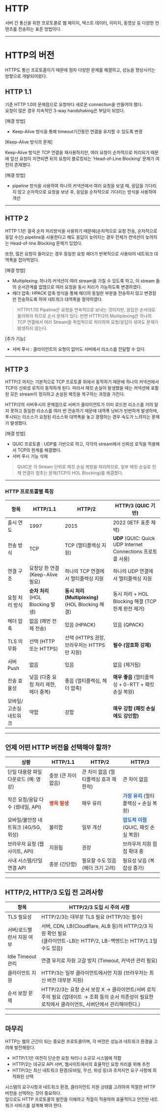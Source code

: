 # HTTP
서버 간 통신을 위한 프로토콜로 웹 페이지, 텍스트 데이터, 이미지, 동영상 등 다양한 컨텐츠를 전송하는 표준 방법이다.

---
# HTTP의 버전
 
HTTP도 통신 프로토콜이기 때문에 점차 다양한 문제를 해결하고, 성능을 향상시키는 방향으로 개발되어왔다.

## HTTP 1.1

기존 HTTP 1.0의 문제점으로 요청마다 새로운 connection을 만들어야 했다.  
요청이 많은 경우 지속적인 3-way handshaking은 부담이 되었다.

[해결 방법]
- Keep-Alive 방식을 통해 timeout기간동안 연결을 유지할 수 있도록 변경

[Keep-Alive 방식의 문제]

Keep-Alive 방식은 TCP 연결을 재사용하지만, 여러 요청이 순차적으로 처리되기 때문에 앞선 요청이 지연되면 뒤의 요청이 블로킹되는 'Head-of-Line Blocking' 문제가 여전히 존재했다. 

[해결 방법]
- pipeline 방식을 사용하여 하나의 커넥션에서 여러 요청을 보낼 때, 응답을 기다리지 않고 순차적으로 요청을 보낸 후, 응답을 순차적으로 기다리는 방식을 사용하여 개선
---
## HTTP 2
HTTP 1.1은 결국 순차 처리방식을 사용하기 때문에(순차적으로 요청 전송, 순차적으로 응답 수신) pipeline을 사용한다고 해도 응답이 늦어지는 경우 전체가 컨넥션이 늦어지는 Head-of-line Blocking 문제가 있었다.

또한, 많은 요청이 들어오는 경우 동일한 요청 헤더가 반복적으로 사용되어 네트워크 대역폭을 잡아먹었다.

[해결 방법]
- Multiplexing: 하나의 커넥션이 여러 stream을 가질 수 있도록 하고, 이 stream 들의 순서관계를 없앰으로 여러 요청을 동시 처리가 가능하도록 변경하였다.
- 헤더 압축: HPACK 압축 방식을 통해 헤더의 동일한 부분을 전송하지 않고 변경점만 전송하도록 하여 네트워크 대역폭을 절약하였다.

> HTTP/1.1의 Pipeline은 요청을 연속적으로 보내는 것이지만, 응답은 순서대로 돌아와야 하므로 순서 문제가 있다. 반면 HTTP/2의 Multiplexing은 하나의 TCP 연결에서 여러 Stream을 독립적으로 처리하여 요청/응답이 섞여도 문제가 발생하지 않는다.

[추가 기능]
- 서버 푸시 : 클라이언트의 요청이 없어도 서버에서 리소스를 전달할 수 있다.

---
## HTTP 3
HTTP/2 까지는 기본적으로 TCP 프로토콜 위에서 동작하기 때문에 하나의 커넥션에서 TCP의 신뢰성 로직이 동작하게 된다. 따라서 패킷 손실이 발생했을 때는 커넥션에 포함된 모든 stream이 정지하고 손실된 패킷을 복구하는 과정을 가진다.

HTTP/2의 서버푸시의 문제점으로 서버가 클라이언트가 이미 로드한 리소스를 거의 알지 못하고 동일한 리소스를 여러 번 전송하기 때문에 대역폭 낭비가 빈번하게 발생하며, 푸시되는 리소스가 요청된 리소스와 대역폭을 놓고 경쟁하는 경우 속도가 느려지는 문제가 발생했다.

[해결 방법]
- QUIC 프로토콜 : UDP를 기반으로 하고, 각각의 stream에서 신뢰성 로직을 적용해서 TCP의 한계를 해결했다.
- 서버 푸시 기능 삭제

> QUIC은 각 Stream 단위로 패킷 손실 복원을 처리하므로, 일부 패킷 손실로 전체 연결이 멈추는 문제(TCP의 HOL Blocking)를 해결했다.
---


### HTTP 프로토콜별 특징

| 항목           | HTTP/1.1                              | HTTP/2                                          | HTTP/3 (QUIC 기반)                                       |
|----------------|---------------------------------------|------------------------------------------------|--------------------------------------------------------|
| 출시 연도       | 1997                                  | 2015                                           | 2022 (IETF 표준 채택)                                      |
| 전송 방식       | TCP                                   | TCP (멀티플렉싱 지원)                             | **UDP** (QUIC: Quick UDP Internet Connections 프로토콜 사용) |
| 연결 구조       | 요청당 한 연결 (Keep-Alive 필요)          | 하나의 TCP 연결에서 멀티플렉싱 지원                  | 하나의 UDP 연결에서 멀티플렉싱 지원                                  |
| 요청 처리 방식  | **순차 처리** (HOL Blocking 발생)          | **동시 처리 (Multiplexing)** (HOL Blocking 해결)    | 동시 처리 + HOL Blocking 해결 (TCP 한계 완전 제거)                 |
| 헤더 압축       | 없음 (매번 전체 전송)                      | 있음 (HPACK)                                     | 있음 (QPACK)                                             |
| TLS 의무화      | 선택 (HTTP 또는 HTTPS)                      | 선택 (HTTPS 권장, 브라우저는 HTTPS만 지원)            | **필수 (암호화 강제)**                                        |
| 서버 Push       | 없음                                    | 있음                                           | 없음 (제거됨)                                               |
| 전송 효율성      | 낮음 (다중 요청 처리 제한, 헤더 중복)          | 좋음 (멀티플렉싱, 헤더 압축)                          | **매우 좋음** (멀티플렉싱 + 0-RTT + 패킷 손실 복원)                   |
| 모바일/고손실 네트워크 | 약함                                   | 강함                                           | **매우 강함 (패킷 손실에도 강인함)**                                |

---


## 언제 어떤 HTTP 버전을 선택해야 할까?

| 상황                                 | HTTP/1.1                                     | HTTP/2                      | HTTP/3                                                       |
|------------------------------------|----------------------------------------------|-----------------------------|--------------------------------------------------------------|
| 단일 대용량 파일 다운로드 (예: 영상)   | 충분 (큰 차이 없음)                                 | 큰 차이 없음 (멀티플렉싱 효과 제한적) | 큰 차이 없음                                                      |
| 작은 요청/응답 다수 (썸네일, API)    | <span style="color:#DD3311">**병목 발생**</span> | 매우 유리                     | <span style="color:#1166EE">**가장 유리**</span> (멀티플렉싱 + 손실 복원) |
| 모바일/불안정 네트워크 (4G/5G, 위성) | 불리함                                          | 일부 개선                     | <span style="color:#1166EE">**압도적 이점**</span> (QUIC, 패킷 손실 복원)                                  |
| 브라우저 요청 (웹사이트, API)        | 지원됨                                          | 권장                           | 브라우저 지원 점점 확대 중                                              |
| 사내 시스템/단일 연결 API           | 충분 (간단함)                                     | 필요할 수도 있음 (헤더 크기 고려)       | 필요성 낮음 (복잡성 증가)                                              |

---

## HTTP/2, HTTP/3 도입 전 고려사항

| 항목                     | HTTP/2/3 도입 시 주의 사항                                                                               |
|--------------------------|---------------------------------------------------------------------------------------------------|
| TLS 필요성                | HTTP/2/3는 대부분 TLS 필요 (HTTP/3는 필수)                                                                 |
| 서버/로드밸런서 지원 여부  | 서버, CDN, LB(Cloudflare, ALB 등)의 HTTP/2/3 지원 확인 필요<br/>(클라이언트-LB는 HTTP/2, LB-백엔드는 HTTP/1.1일 수도 있음) |
| Idle Timeout 관리          | 연결 유지로 자원 고갈 방지 (Timeout, 커넥션 관리 필요)                                                              |
| 클라이언트 지원           | HTTP/3는 일부 클라이언트에서만 지원 (브라우저는 최신 버전 대부분 지원)                                                       |
| 순서 보장 문제            | HTTP/2/3는 요청 순서 보장 X → 클라이언트/서버 로직 주의 필요 (업데이트 → 조회 등의 순서 의존성이 필요한 로직에서 클라이언트, 서버단에서 관리해야한다.)     |

---
## 마무리

HTTP는 웹의 근간이 되는 중요한 프로토콜이며, 각 버전은 성능과 네트워크 환경을 고려해 발전해왔다.
- HTTP/1.1은 여전히 단순한 요청 처리나 소규모 시스템에 적합 
- HTTP/2는 대규모 API 서버, 웹사이트에서의 효율적인 요청 처리를 위해 추천 
- HTTP/3는 최신 네트워크 환경(모바일, 무선, 위성 등)과 초저지연 요구 사항에 최적화된 선택

시스템의 요구사항과 네트워크 환경, 클라이언트 지원 상태를 고려하여 적절한 HTTP 버전을 선택하는 것이 중요하다. \
앞으로도 HTTP 프로토콜의 발전을 이해하고 적절히 적용하여 효율적이고 안전한 네트워크 서비스를 설계해 봐야 한다.